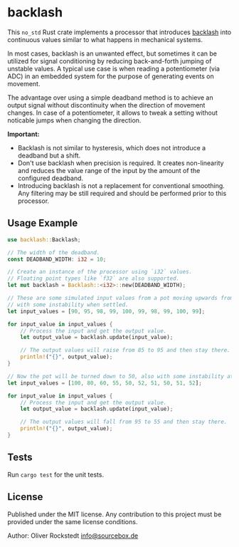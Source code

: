 # backlash

This `no_std` Rust crate implements a processor that introduces [backlash](https://en.wikipedia.org/wiki/Backlash_(engineering)) into continuous values similar to what happens in mechanical systems.

In most cases, backlash is an unwanted effect, but sometimes it can be utilized for signal conditioning by reducing back-and-forth jumping of unstable values. A typical use case is when reading a potentiometer (via ADC) in an embedded system for the purpose of generating events on movement.

The advantage over using a simple deadband method is to achieve an output signal without discontinuity when the direction of movement changes. In case of a potentiometer, it allows to tweak a setting without noticable jumps when changing the direction.

**Important:**

- Backlash is not similar to hysteresis, which does not introduce a deadband but a shift.
- Don't use backlash when precision is required. It creates non-linearity and reduces the value range of the input by the amount of the configured deadband.
- Introducing backlash is not a replacement for conventional smoothing. Any filtering may be still required and should be performed prior to this processor.

## Usage Example

```rust
use backlash::Backlash;

// The width of the deadband.
const DEADBAND_WIDTH: i32 = 10;

// Create an instance of the processor using `i32` values.
// Floating point types like `f32` are also supported.
let mut backlash = Backlash::<i32>::new(DEADBAND_WIDTH);

// These are some simulated input values from a pot moving upwards from 90 to 100
// with some instability when settled.
let input_values = [90, 95, 98, 99, 100, 99, 98, 99, 100, 99];

for input_value in input_values {
    // Process the input and get the output value.
    let output_value = backlash.update(input_value);

    // The output values will raise from 85 to 95 and then stay there.
    println!("{}", output_value);
}

// Now the pot will be turned down to 50, also with some instability at the end.
let input_values = [100, 80, 60, 55, 50, 52, 51, 50, 51, 52];

for input_value in input_values {
    // Process the input and get the output value.
    let output_value = backlash.update(input_value);

    // The output values will fall from 95 to 55 and then stay there.
    println!("{}", output_value);
}
```

## Tests

Run `cargo test` for the unit tests.

## License

Published under the MIT license. Any contribution to this project must be provided under the same license conditions.

Author: Oliver Rockstedt <info@sourcebox.de>
